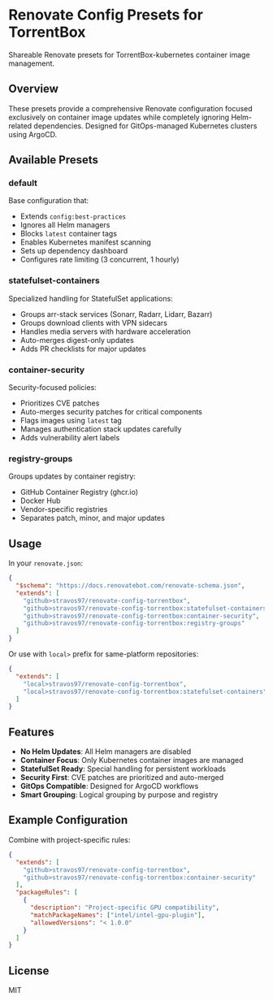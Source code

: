 # Renovate Config Presets for TorrentBox

Shareable Renovate presets for TorrentBox-kubernetes container image management.

## Overview

These presets provide a comprehensive Renovate configuration focused exclusively on container image updates while completely ignoring Helm-related dependencies. Designed for GitOps-managed Kubernetes clusters using ArgoCD.

## Available Presets

### default
Base configuration that:
- Extends `config:best-practices`
- Ignores all Helm managers
- Blocks `latest` container tags
- Enables Kubernetes manifest scanning
- Sets up dependency dashboard
- Configures rate limiting (3 concurrent, 1 hourly)

### statefulset-containers
Specialized handling for StatefulSet applications:
- Groups arr-stack services (Sonarr, Radarr, Lidarr, Bazarr)
- Groups download clients with VPN sidecars
- Handles media servers with hardware acceleration
- Auto-merges digest-only updates
- Adds PR checklists for major updates

### container-security
Security-focused policies:
- Prioritizes CVE patches
- Auto-merges security patches for critical components
- Flags images using `latest` tag
- Manages authentication stack updates carefully
- Adds vulnerability alert labels

### registry-groups
Groups updates by container registry:
- GitHub Container Registry (ghcr.io)
- Docker Hub
- Vendor-specific registries
- Separates patch, minor, and major updates

## Usage

In your `renovate.json`:

```json
{
  "$schema": "https://docs.renovatebot.com/renovate-schema.json",
  "extends": [
    "github>stravos97/renovate-config-torrentbox",
    "github>stravos97/renovate-config-torrentbox:statefulset-containers",
    "github>stravos97/renovate-config-torrentbox:container-security",
    "github>stravos97/renovate-config-torrentbox:registry-groups"
  ]
}
```

Or use with `local>` prefix for same-platform repositories:

```json
{
  "extends": [
    "local>stravos97/renovate-config-torrentbox",
    "local>stravos97/renovate-config-torrentbox:statefulset-containers"
  ]
}
```

## Features

- **No Helm Updates**: All Helm managers are disabled
- **Container Focus**: Only Kubernetes container images are managed
- **StatefulSet Ready**: Special handling for persistent workloads
- **Security First**: CVE patches are prioritized and auto-merged
- **GitOps Compatible**: Designed for ArgoCD workflows
- **Smart Grouping**: Logical grouping by purpose and registry

## Example Configuration

Combine with project-specific rules:

```json
{
  "extends": [
    "github>stravos97/renovate-config-torrentbox",
    "github>stravos97/renovate-config-torrentbox:container-security"
  ],
  "packageRules": [
    {
      "description": "Project-specific GPU compatibility",
      "matchPackageNames": ["intel/intel-gpu-plugin"],
      "allowedVersions": "< 1.0.0"
    }
  ]
}
```

## License

MIT
